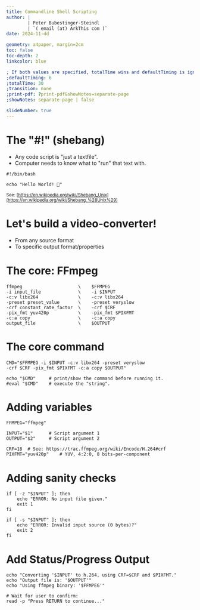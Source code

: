 ```yaml
---
title: Commandline Shell Scripting
author: |
        | Peter Bubestinger-Steindl
        | `( email (at) ArkThis com )`
date: 2024-11-dd

geometry: a4paper, margin=2cm
toc: false
toc-depth: 2
linkcolor: blue

; If both values are specified, totalTime wins and defaultTiming is ignored:
;defaultTiming: 6
;totalTime: 30
;transition: none
;print-pdf: ?print-pdf&showNotes=separate-page
;showNotes: separate-page | false

slideNumber: true
---
```



<!--
Stück für Stück ein Script mit FFmpeg im Core ausbauen.
- Von video format A zu B
- Von "film" (images + wav) zu video
-->

# The "#!" (shebang)

  * Any code script is "just a textfile".
  * Computer needs to know what to "run" that text with.

```{.bash}
#!/bin/bash

echo "Hello World! 🌈️"
```

<small>See: [https://en.wikipedia.org/wiki/Shebang_Unix](https://en.wikipedia.org/wiki/Shebang_%28Unix%29)</small>


# Let's build a video-converter!

  * From any source format
  * To specific output format/properties


# The core: FFmpeg

```{.bash}
ffmpeg                     \    $FFMPEG
-i input_file              \    -i $INPUT
-c:v libx264               \    -c:v libx264
-preset preset_value       \    -preset veryslow
-crf constant_rate_factor  \    -crf $CRF
-pix_fmt yuv420p           \    -pix_fmt $PIXFMT
-c:a copy                  \    -c:a copy
output_file                \    $OUTPUT
```

# The core command

```{.bash}
CMD="$FFMPEG -i $INPUT -c:v libx264 -preset veryslow 
-crf $CRF -pix_fmt $PIXFMT -c:a copy $OUTPUT"

echo "$CMD"     # print/show the command before running it.
#eval "$CMD"    # execute the "string".
```


# Adding variables

```{.bash}
FFMPEG="ffmpeg"

INPUT="$1"      # Script argument 1
OUTPUT="$2"     # Script argument 2

CRF=18  # See: https://trac.ffmpeg.org/wiki/Encode/H.264#crf
PIXFMT="yuv420p"    # YUV, 4:2:0, 8 bits-per-component
```


# Adding sanity checks

```{.bash}
if [ -z "$INPUT" ]; then
    echo "ERROR: No input file given."
    exit 1
fi

if [ -s "$INPUT" ]; then
    echo "ERROR: Invalid input source (0 bytes)?"
    exit 2
fi
```


# Add Status/Progress Output

```{.bash}
echo "Converting '$INPUT' to h.264, using CRF=$CRF and $PIXFMT."
echo "Output file is: '$OUTPUT'"
echo "Using ffmpeg binary: '$FFMPEG'"

# Wait for user to confirm:
read -p "Press RETURN to continue..."
```



